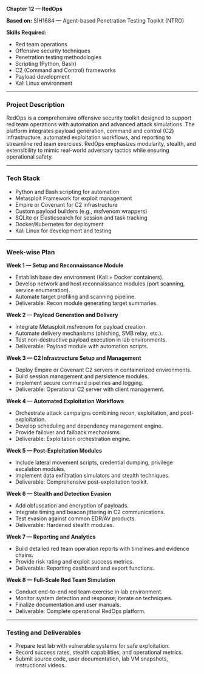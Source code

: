 **Chapter 12 — RedOps**

**Based on:** SIH1684 — Agent-based Penetration Testing Toolkit (NTRO)  

**Skills Required:**  
- Red team operations  
- Offensive security techniques  
- Penetration testing methodologies  
- Scripting (Python, Bash)  
- C2 (Command and Control) frameworks  
- Payload development  
- Kali Linux environment  

***

### Project Description  
RedOps is a comprehensive offensive security toolkit designed to support red team operations with automation and advanced attack simulations. The platform integrates payload generation, command and control (C2) infrastructure, automated exploitation workflows, and reporting to streamline red team exercises. RedOps emphasizes modularity, stealth, and extensibility to mimic real-world adversary tactics while ensuring operational safety.

***

### Tech Stack  
- Python and Bash scripting for automation  
- Metasploit Framework for exploit management  
- Empire or Covenant for C2 infrastructure  
- Custom payload builders (e.g., msfvenom wrappers)  
- SQLite or Elasticsearch for session and task tracking  
- Docker/Kubernetes for deployment  
- Kali Linux for development and testing  

***

### Week-wise Plan

**Week 1 — Setup and Reconnaissance Module**  
- Establish base dev environment (Kali + Docker containers).  
- Develop network and host reconnaissance modules (port scanning, service enumeration).  
- Automate target profiling and scanning pipeline.  
- Deliverable: Recon module generating target summaries.

**Week 2 — Payload Generation and Delivery**  
- Integrate Metasploit msfvenom for payload creation.  
- Automate delivery mechanisms (phishing, SMB relay, etc.).  
- Test non-destructive payload execution in lab environments.  
- Deliverable: Payload module with automation scripts.

**Week 3 — C2 Infrastructure Setup and Management**  
- Deploy Empire or Covenant C2 servers in containerized environments.  
- Build session management and persistence modules.  
- Implement secure command pipelines and logging.  
- Deliverable: Operational C2 server with client management.

**Week 4 — Automated Exploitation Workflows**  
- Orchestrate attack campaigns combining recon, exploitation, and post-exploitation.  
- Develop scheduling and dependency management engine.  
- Provide failover and fallback mechanisms.  
- Deliverable: Exploitation orchestration engine.

**Week 5 — Post-Exploitation Modules**  
- Include lateral movement scripts, credential dumping, privilege escalation modules.  
- Implement data exfiltration simulators and stealth techniques.  
- Deliverable: Comprehensive post-exploitation toolkit.

**Week 6 — Stealth and Detection Evasion**  
- Add obfuscation and encryption of payloads.  
- Integrate timing and beacon jittering in C2 communications.  
- Test evasion against common EDR/AV products.  
- Deliverable: Hardened stealth modules.

**Week 7 — Reporting and Analytics**  
- Build detailed red team operation reports with timelines and evidence chains.  
- Provide risk rating and exploit success metrics.  
- Deliverable: Reporting dashboard and export functions.

**Week 8 — Full-Scale Red Team Simulation**  
- Conduct end-to-end red team exercise in lab environment.  
- Monitor system detection and response; iterate on techniques.  
- Finalize documentation and user manuals.  
- Deliverable: Complete operational RedOps platform.

***

### Testing and Deliverables  
- Prepare test lab with vulnerable systems for safe exploitation.  
- Record success rates, stealth capabilities, and operational metrics.  
- Submit source code, user documentation, lab VM snapshots, instructional videos.

